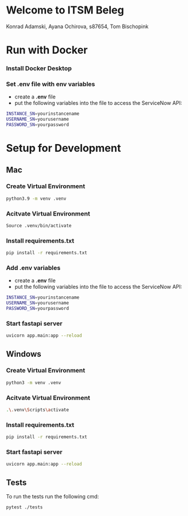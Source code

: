 # Welcome to ITSM Beleg 

Konrad Adamski, Ayana Ochirova, s87654, Tom Bischopink

# Run with Docker

### Install Docker Desktop

### Set .env file with env variables

- create a **.env** file 
- put the following variables into the file to access the ServiceNow API:

```bash
INSTANCE_SN=yourinstancename
USERNAME_SN=yourusername
PASSWORD_SN=yourpassword
```


# Setup for Development

## **Mac**
### Create Virtual Environment
```bash 
python3.9 -m venv .venv
```
### Acitvate Virtual Environment
```bash
Source .venv/bin/activate
```

### Install requirements.txt
```bash
pip install -r requirements.txt
```

### Add .env variables

- create a **.env** file 
- put the following variables into the file to access the ServiceNow API:

```bash
INSTANCE_SN=yourinstancename
USERNAME_SN=yourusername
PASSWORD_SN=yourpassword
```

### Start fastapi server
```bash
uvicorn app.main:app --reload
```


## **Windows**
### Create Virtual Environment
```bash 
python3 -m venv .venv
```
### Acitvate Virtual Environment
```bash
.\.venv\Scripts\activate
```

### Install requirements.txt 
```bash
pip install -r requirements.txt
```

### Start fastapi server
```bash
uvicorn app.main:app --reload
```

## **Tests**
To run the tests run the following cmd:
```bash
pytest ./tests
```